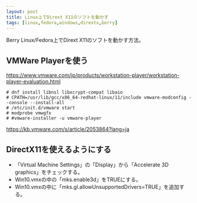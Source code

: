 ```yaml
---
layout: post
title: Linux上でDirext X11のソフトを動かす
tags: [linux,fedora,windows,dirextx,berry]
---
```


Berry Linux/Fedora上でDirext X11のソフトを動かす方法。

## VMWare Playerを使う

https://www.vmware.com/jp/products/workstation-player/workstation-player-evaluation.html

```
# dnf install libnsl libxcrypt-compat libaio
# CPATH=/usr/lib/gcc/x86_64-redhat-linux/11/include vmware-modconfig --console --install-all
# /etc/init.d/vmware start
# modprobe vmwgfx
# #vmware-installer -u vmware-player
```

https://kb.vmware.com/s/article/2053864?lang=ja

## DirectX11を使えるようにする

* 「Virtual Machine Settings」の「Display」から「Accelerate 3D graphics」をチェックする。
* Win10.vmxの中の「mks.enable3d」をTRUEにする。
* Win10.vmxの中に「mks.gl.allowUnsupportedDrivers=TRUE」を追加する。
